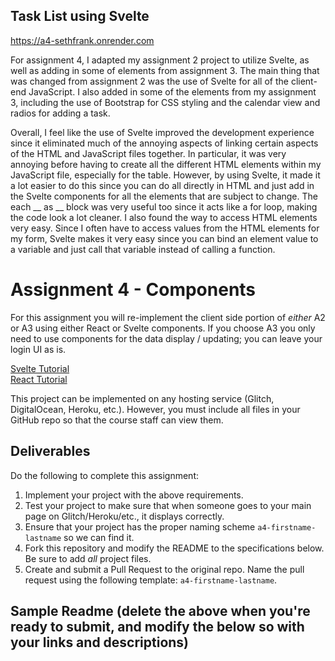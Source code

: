 ## Task List using Svelte

https://a4-sethfrank.onrender.com

For assignment 4, I adapted my assignment 2 project to utilize Svelte, as well as adding in some of elements from assignment 3. The main thing that was changed from assignment 2 was the use of Svelte for all of the client-end JavaScript. I also added in some of the elements from my assignment 3, including the use of Bootstrap for CSS styling and the calendar view and radios for adding a task.

Overall, I feel like the use of Svelte improved the development experience since it eliminated much of the annoying aspects of linking certain aspects of the HTML and JavaScript files together. In particular, it was very annoying before having to create all the different HTML elements within my JavaScript file, especially for the table. However, by using Svelte, it made it a lot easier to do this since you can do all directly in HTML and just add in the Svelte components for all the elements that are subject to change. The each __ as __ block was very useful too since it acts like a for loop, making the code look a lot cleaner. I also found the way to access HTML elements very easy. Since I often have to access values from the HTML elements for my form, Svelte makes it very easy since you can bind an element value to a variable and just call that variable instead of calling a function.









Assignment 4 - Components
===

For this assignment you will re-implement the client side portion of *either* A2 or A3 using either React or Svelte components. If you choose A3 you only need to use components for the data display / updating; you can leave your login UI as is.

[Svelte Tutorial](https://github.com/jmcuneo/cs4241-guides/blob/master/using.svelte.md)  
[React Tutorial](https://github.com/jmcuneo/cs4241-guides/blob/master/using.react.md)  

This project can be implemented on any hosting service (Glitch, DigitalOcean, Heroku, etc.). However, you must include all files in your GitHub repo so that the course staff can view them.

Deliverables
---

Do the following to complete this assignment:

1. Implement your project with the above requirements.
3. Test your project to make sure that when someone goes to your main page on Glitch/Heroku/etc., it displays correctly.
4. Ensure that your project has the proper naming scheme `a4-firstname-lastname` so we can find it.
5. Fork this repository and modify the README to the specifications below. Be sure to add *all* project files.
6. Create and submit a Pull Request to the original repo. Name the pull request using the following template: `a4-firstname-lastname`.

Sample Readme (delete the above when you're ready to submit, and modify the below so with your links and descriptions)
---








